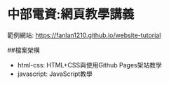 # 中部電資:網頁教學講義
範例網站: https://fanlan1210.github.io/website-tutorial

##檔案架構

* html-css: HTML+CSS與使用Github Pages架站教學
* javascript: JavaScript教學